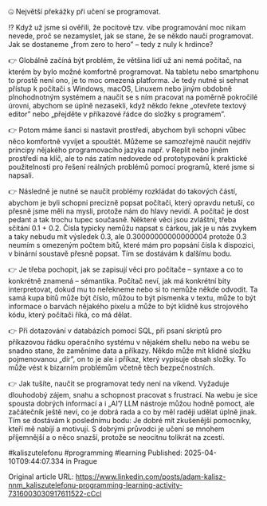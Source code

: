 🤐 Největší překážky při učení se programovat.


⁉️ Když už jsme si ověřili, že pocitové tzv. vibe programování moc nikam nevede, proč se nezamyslet, jak se stane, že se někdo naučí programovat. Jak se dostaneme „from zero to hero” – tedy z nuly k hrdince?


👉 Globálně začíná být problém, že většina lidí už ani nemá počítač, na kterém by bylo možné komfortně programovat. Na tabletu nebo smartphonu to prostě není ono, je to moc omezená platforma. Je tedy nutné si sehnat přístup k počítači s Windows, macOS, Linuxem nebo jiným obdobně plnohodnotným systémem a naučit se s ním pracovat na poměrně pokročilé úrovni, abychom se úplně nezasekli, když někdo řekne „otevřete textový editor” nebo „přejděte v příkazové řádce do složky s programem”.


👉 Potom máme šanci si nastavit prostředí, abychom byli schopni vůbec něco komfortně vyvíjet a spouštět. Můžeme se samozřejmě naučit nejdřív principy nějakého programovacího jazyka např. v Replit nebo jiném prostředí na klíč, ale to nás zatím nedovede od prototypování k praktické použitelnosti pro řešení reálných problémů pomocí programů, které jsme si napsali.


👉 Následně je nutné se naučit problémy rozkládat do takových částí, abychom je byli schopni precizně popsat počítači, který opravdu netuší, co přesně jsme měli na mysli, protože nám do hlavy nevidí. A počítač je dost pedant a tak trochu tupec současně. Některé věci jsou zvláštní, třeba sčítání 0.1 + 0.2. Čísla typicky nemůžu napsat s čárkou, jak je u nás zvykem a taky nebudu mít výsledek 0.3, ale 0.30000000000000004 protože 0.3 neumím s omezeným počtem bitů, které mám pro popsání čísla k dispozici, v binární soustavě přesně popsat. Tím se dostávám k dalšímu bodu.


👉 Je třeba pochopit, jak se zapisují věci pro počítače – syntaxe a co to konkrétně znamená – sémantika. Počítač neví, jak má konkrétní bity interpretovat, dokud mu to neřekneme nebo si to nemůže někde odvodit. Ta samá kupa bitů může být číslo, můžou to být písmenka v textu, může to být informace o barvách nějakého pixelu a může to být klidně kus strojového kódu, který počítači říká, co má dělat.


👉 Při dotazování v databázích pomocí SQL, při psaní skriptů pro příkazovou řádku operačního systému v nějakém shellu nebo na webu se snadno stane, že zaměníme data a příkazy. Někdo může mít klidně složku pojmenovanou „dir”, on to je ale i příkaz, který vypisuje obsah složky. To může vést k bizarním problémům včetně těch bezpečnostních.


👉 Jak tušíte, naučit se programovat tedy není na víkend. Vyžaduje dlouhodobý zájem, snahu a schopnost pracovat s frustrací. Na webu je sice spousta dobrých informací a i „AI”/ LLM nástroje můžou hodně pomoct, ale začátečník ještě neví, co je dobrá rada a co by měl raději udělat úplně jinak. Tím se dostávám k poslednímu bodu: Je dobré mít zkušenější pomocníky, kteří mě nabíjí a motivují. S dobrými průvodci je učení se mnohem příjemnější a o něco snazší, protože se neocitnu tolikrát na zcestí.


#kaliszutelefonu #programming #learning
Published: 2025-04-10T09:44:07.334 in Prague

Original article URL: https://www.linkedin.com/posts/adam-kalisz-nnm_kaliszutelefonu-programming-learning-activity-7316003030917611522-cCcl


